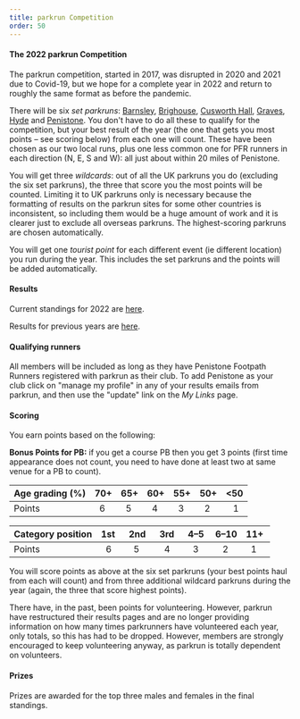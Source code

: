 ```yaml
---
title: parkrun Competition
order: 50
---
```

#### The 2022 parkrun Competition

The parkrun competition, started in 2017, was disrupted in 2020 and 2021 due to Covid-19, but we hope for a complete year in 2022 and return to roughly the same format as before the pandemic.

There will be six _set parkruns_: [Barnsley](https://www.parkrun.org.uk/barnsley/), [Brighouse](https://www.parkrun.org.uk/brighouse/), [Cusworth Hall](https://www.parkrun.org.uk/cusworthhall/), [Graves](https://www.parkrun.org.uk/graves/), [Hyde](https://www.parkrun.org.uk/hyde/) and [Penistone](https://www.parkrun.org.uk/penistone/). You don't have to do all these to qualify for the competition, but your best result of the year (the one that gets you most points – see scoring below) from each one will count. These have been chosen as our two local runs, plus one less common one for PFR runners in each direction (N, E, S and W): all just about within 20 miles of Penistone.

You will get three _wildcards_: out of all the UK parkruns you do (excluding the six set parkruns), the three that score you the most points will be counted. Limiting it to UK parkruns only is necessary because the formatting of results on the parkrun sites for some other countries is inconsistent, so including them would be a huge amount of work and it is clearer just to exclude all overseas parkruns. The highest-scoring parkruns are chosen automatically.

You will get one _tourist point_ for each different event (ie different location) you run during the year. This includes the set parkruns and the points will be added automatically.

#### Results

Current standings for 2022 are [here](http://results.pfrac.co.uk/parkrun2022/Overall.html).

Results for previous years are [here](http://results.pfrac.co.uk).

#### Qualifying runners

All members will be included as long as they have Penistone Footpath Runners registered with parkrun as their club. To add Penistone as your club click on "manage my profile" in any of your results emails from parkrun, and then use the "update" link on the _My Links_ page.

#### Scoring

You earn points based on the following:

**Bonus Points for PB:** if you get a course PB then you get 3 points (first time appearance does not count, you need to have done at least two at same venue for a PB to count).

| Age grading (%) | 70+           | 65+           | 60+           | 55+           | 50+           | &lt;50              |
| --------------- | ------------- | ------------- | ------------- | ------------- | ------------- | ------------------- |
| Points          | &nbsp;&nbsp;6 | &nbsp;&nbsp;5 | &nbsp;&nbsp;4 | &nbsp;&nbsp;3 | &nbsp;&nbsp;2 | &nbsp;&nbsp;&nbsp;1 |

| Category position | 1st&nbsp;&nbsp;     | 2nd&nbsp;&nbsp; | 3rd&nbsp;&nbsp; | 4–5&nbsp;     | 6–10                | 11+&nbsp;     |
| ----------------- | ------------------- | --------------- | --------------- | ------------- | ------------------- | ------------- |
| Points            | &nbsp;&nbsp;6&nbsp; | &nbsp;&nbsp;5   | &nbsp;&nbsp;4   | &nbsp;&nbsp;3 | &nbsp;&nbsp;&nbsp;2 | &nbsp;&nbsp;1 |

You will score points as above at the six set parkruns (your best points haul from each will count) and from three additional wildcard parkruns during the year (again, the three that score highest points).

There have, in the past, been points for volunteering. However, parkrun have restructured their results pages and are no longer providing information on how many times parkrunners have volunteered each year, only totals, so this has had to be dropped. However, members are strongly encouraged to keep volunteering anyway, as parkrun is totally dependent on volunteers.

#### Prizes

Prizes are awarded for the top three males and females in the final standings.
